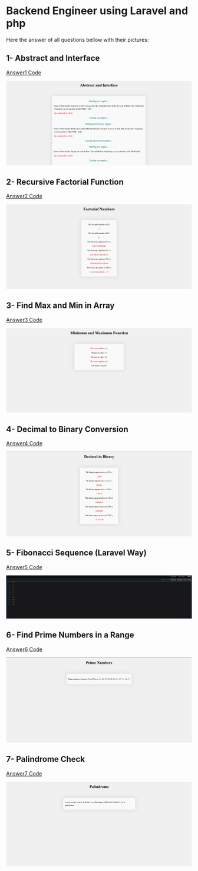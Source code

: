 <h1> Backend Engineer using Laravel and php</h1>
<p> Here the answer of all questions bellow with their pictures:</p>

## 1- Abstract and Interface
[Answer1 Code](https://github.com/Re21nad/Backend-Engineer--php--Laravel-/blob/main/AbstractClass_vs_Interface.php)

<img src="abstract.png"> 

## 2- Recursive Factorial Function
[Answer2 Code](https://github.com/Re21nad/Backend-Engineer--php--Laravel-/blob/main/factorialNum.php)

<img src = 'factorial.png'>

## 3- Find Max and Min in Array
[Answer3 Code](https://github.com/Re21nad/Backend-Engineer--php--Laravel-/blob/main/min_max.php)

<img src = 'minMax.png'>

## 4- Decimal to Binary Conversion
[Answer4 Code](https://github.com/Re21nad/Backend-Engineer--php--Laravel-/blob/main/decimalToBinary.php)

<img src = 'decimalToBinary.png'>

## 5- Fibonacci Sequence (Laravel Way)
[Answer5 Code](https://github.com/Re21nad/Backend-Engineer--php--Laravel-/blob/main/fibonacciSequence/app/Http/Controllers/FibonacciController.php)

<img src = 'fibonacci.png'>

## 6- Find Prime Numbers in a Range
[Answer6 Code](https://github.com/Re21nad/Backend-Engineer--php--Laravel-/blob/main/primeNum.php)

<img src = 'PrimeNum.png'>

## 7- Palindrome Check
[Answer7 Code](https://github.com/Re21nad/Backend-Engineer--php--Laravel-/blob/main/palindrome.php)

<img src = 'Palindrome.png'>

